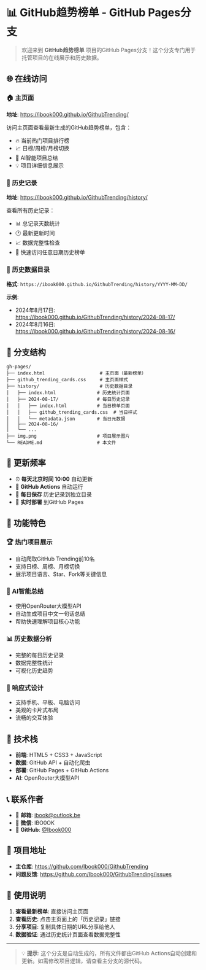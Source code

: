 # 📊 GitHub趋势榜单 - GitHub Pages分支

> 欢迎来到 **GitHub趋势榜单** 项目的GitHub Pages分支！这个分支专门用于托管项目的在线展示和历史数据。

## 🌐 在线访问

### 🏠 主页面
**地址**: https://ibook000.github.io/GithubTrending/

访问主页面查看最新生成的GitHub趋势榜单，包含：
- 🔥 当前热门项目排行榜
- 📈 日榜/周榜/月榜切换
- 🤖 AI智能项目总结
- 💡 项目详细信息展示

### 📅 历史记录
**地址**: https://ibook000.github.io/GithubTrending/history/

查看所有历史记录：
- 📊 总记录天数统计
- 🕐 最新更新时间
- 📈 数据完整性检查
- 🔗 快速访问任意日期历史榜单

### 📂 历史数据目录
**格式**: `https://ibook000.github.io/GithubTrending/history/YYYY-MM-DD/`

**示例**:
- 2024年8月17日: https://ibook000.github.io/GithubTrending/history/2024-08-17/
- 2024年8月16日: https://ibook000.github.io/GithubTrending/history/2024-08-16/

## 📁 分支结构

```
gh-pages/
├── index.html                    # 主页面（最新榜单）
├── github_trending_cards.css     # 主页面样式
├── history/                      # 历史数据目录
│   ├── index.html               # 历史统计页面
│   ├── 2024-08-17/              # 每日历史记录
│   │   ├── index.html           # 当日榜单页面
│   │   ├── github_trending_cards.css  # 当日样式
│   │   └── metadata.json        # 当日元数据
│   ├── 2024-08-16/
│   └── ...
├── img.png                      # 项目展示图片
└── README.md                    # 本文件
```

## 🔄 更新频率

- ⏰ **每天北京时间 10:00** 自动更新
- 🤖 **GitHub Actions** 自动运行
- 📅 **每日保存** 历史记录到独立目录
- 🔄 **实时部署** 到GitHub Pages

## 🎯 功能特色

### 🏆 热门项目展示
- 自动爬取GitHub Trending前10名
- 支持日榜、周榜、月榜切换
- 展示项目语言、Star、Fork等关键信息

### 🤖 AI智能总结
- 使用OpenRouter大模型API
- 自动生成项目中文一句话总结
- 帮助快速理解项目核心功能

### 📊 历史数据分析
- 完整的每日历史记录
- 数据完整性统计
- 可视化历史趋势

### 📱 响应式设计
- 支持手机、平板、电脑访问
- 美观的卡片式布局
- 流畅的交互体验

## 🚀 技术栈

- **前端**: HTML5 + CSS3 + JavaScript
- **数据**: GitHub API + 自动化爬虫
- **部署**: GitHub Pages + GitHub Actions
- **AI**: OpenRouter大模型API

## 📞 联系作者

- 📧 **邮箱**: ibook@outlook.be
- 💬 **微信**: IBO0OK
- 🐙 **GitHub**: [@Ibook000](https://github.com/Ibook000)

## 🌟 项目地址

- **主仓库**: https://github.com/Ibook000/GithubTrending
- **问题反馈**: https://github.com/Ibook000/GithubTrending/issues

## 📝 使用说明

1. **查看最新榜单**: 直接访问主页面
2. **查看历史**: 点击主页面上的「历史记录」链接
3. **分享项目**: 复制具体日期的URL分享给他人
4. **数据验证**: 通过历史统计页面查看数据完整性

---

> 💡 **提示**: 这个分支是自动生成的，所有文件都由GitHub Actions自动创建和更新。如需修改项目逻辑，请查看主分支的源代码。